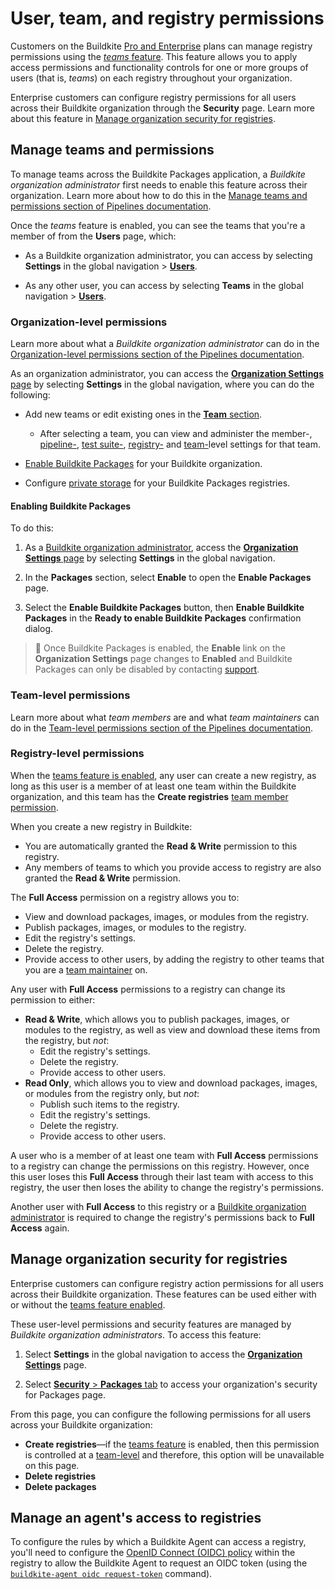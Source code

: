 # User, team, and registry permissions

Customers on the Buildkite [Pro and Enterprise](https://buildkite.com/pricing) plans can manage registry permissions using the [_teams_ feature](#manage-teams-and-permissions). This feature allows you to apply access permissions and functionality controls for one or more groups of users (that is, _teams_) on each registry throughout your organization.

Enterprise customers can configure registry permissions for all users across their Buildkite organization through the **Security** page. Learn more about this feature in [Manage organization security for registries](#manage-organization-security-for-registries).

## Manage teams and permissions

To manage teams across the Buildkite Packages application, a _Buildkite organization administrator_ first needs to enable this feature across their organization. Learn more about how to do this in the [Manage teams and permissions section of Pipelines documentation](/docs/team-management/permissions#manage-teams-and-permissions).

Once the _teams_ feature is enabled, you can see the teams that you're a member of from the **Users** page, which:

- As a Buildkite organization administrator, you can access by selecting **Settings** in the global navigation > [**Users**](https://buildkite.com/organizations/~/users/).

- As any other user, you can access by selecting **Teams** in the global navigation > [**Users**](https://buildkite.com/organizations/~/users/).

### Organization-level permissions

Learn more about what a _Buildkite organization administrator_ can do in the [Organization-level permissions section of the Pipelines documentation](/docs/team-management/permissions#manage-teams-and-permissions-organization-level-permissions).

As an organization administrator, you can access the [**Organization Settings** page](https://buildkite.com/organizations/~/settings) by selecting **Settings** in the global navigation, where you can do the following:

- Add new teams or edit existing ones in the [**Team** section](https://buildkite.com/organizations/~/teams).

    * After selecting a team, you can view and administer the member-, [pipeline-](/docs/team-management/permissions#manage-teams-and-permissions-pipeline-level-permissions), [test suite-](/docs/test-analytics/permissions#manage-teams-and-permissions-test-suite-level-permissions), [registry-](#manage-teams-and-permissions-registry-level-permissions) and [team-](/docs/team-management/permissions#manage-teams-and-permissions-team-level-permissions)level settings for that team.

- [Enable Buildkite Packages](#enabling-buildkite-packages) for your Buildkite organization.

- Configure [private storage](/docs/packages/private-storage) for your Buildkite Packages registries.

<h4 id="enabling-buildkite-packages">Enabling Buildkite Packages</h4>

To do this:

1. As a [Buildkite organization administrator](#manage-teams-and-permissions-organization-level-permissions), access the [**Organization Settings** page](https://buildkite.com/organizations/~/settings) by selecting **Settings** in the global navigation.

1. In the **Packages** section, select **Enable** to open the **Enable Packages** page.

1. Select the **Enable Buildkite Packages** button, then **Enable Buildkite Packages** in the **Ready to enable Buildkite Packages** confirmation dialog.

> 📘
> Once Buildkite Packages is enabled, the **Enable** link on the **Organization Settings** page changes to **Enabled** and Buildkite Packages can only be disabled by contacting [support](https://buildkite.com/support).

### Team-level permissions

Learn more about what _team members_ are and what _team maintainers_ can do in the [Team-level permissions section of the Pipelines documentation](/docs/team-management/permissions#manage-teams-and-permissions-team-level-permissions).

### Registry-level permissions

When the [teams feature is enabled](#manage-teams-and-permissions), any user can create a new registry, as long as this user is a member of at least one team within the Buildkite organization, and this team has the **Create registries** [team member permission](/docs/team-management/permissions#manage-teams-and-permissions-team-level-permissions).

When you create a new registry in Buildkite:

- You are automatically granted the **Read & Write** permission to this registry.
- Any members of teams to which you provide access to registry are also granted the **Read & Write** permission.

The **Full Access** permission on a registry allows you to:

- View and download packages, images, or modules from the registry.
- Publish packages, images, or modules to the registry.
- Edit the registry's settings.
- Delete the registry.
- Provide access to other users, by adding the registry to other teams that you are a [team maintainer](#manage-teams-and-permissions-team-level-permissions) on.

Any user with **Full Access** permissions to a registry can change its permission to either:

- **Read & Write**, which allows you to publish packages, images, or modules to the registry, as well as view and download these items from the registry, but _not_:
    * Edit the registry's settings.
    * Delete the registry.
    * Provide access to other users.
- **Read Only**, which allows you to view and download packages, images, or modules from the registry only, but _not_:
    * Publish such items to the registry.
    * Edit the registry's settings.
    * Delete the registry.
    * Provide access to other users.

A user who is a member of at least one team with **Full Access** permissions to a registry can change the permissions on this registry. However, once this user loses this **Full Access** through their last team with access to this registry, the user then loses the ability to change the registry's permissions.

Another user with **Full Access** to this registry or a [Buildkite organization administrator](#manage-teams-and-permissions-organization-level-permissions) is required to change the registry's permissions back to **Full Access** again.

## Manage organization security for registries

Enterprise customers can configure registry action permissions for all users across their Buildkite organization. These features can be used either with or without the [teams feature enabled](#manage-teams-and-permissions).

These user-level permissions and security features are managed by _Buildkite organization administrators_. To access this feature:

1. Select **Settings** in the global navigation to access the [**Organization Settings**](https://buildkite.com/organizations/~/settings) page.

1. Select [**Security** > **Packages** tab](https://buildkite.com/organizations/~/security/packages) to access your organization's security for Packages page.

From this page, you can configure the following permissions for all users across your Buildkite organization:

- **Create registries**—if the [teams feature](#manage-teams-and-permissions) is enabled, then this permission is controlled at a [team-level](#manage-teams-and-permissions-team-level-permissions) and therefore, this option will be unavailable on this page.
- **Delete registries**
- **Delete packages**

## Manage an agent's access to registries

To configure the rules by which a Buildkite Agent can access a registry, you'll need to configure the [OpenID Connect (OIDC) policy](/docs/packages/security/oidc) within the registry to allow the Buildkite Agent to request an OIDC token (using the [`buildkite-agent oidc request-token`](/docs/agent/v3/cli-oidc#request-oidc-token) command).
